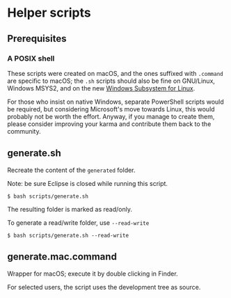 # Helper scripts

## Prerequisites

### A POSIX shell

These scripts were created on macOS, and the ones suffixed with `.command` are specific to macOS; the `.sh` scripts should also be fine on GNU/Linux, Windows MSYS2, and on the new [Windows Subsystem for Linux](https://msdn.microsoft.com/commandline/wsl/about).

For those who insist on native Windows, separate PowerShell scripts would be required, but considering Microsoft's move towards Linux, this would probably not be worth the effort. Anyway, if you manage to create them, please consider improving your karma and contribute them back to the community.

## generate.sh

Recreate the content of the `generated` folder.

Note: be sure Eclipse is closed while running this script.

```
$ bash scripts/generate.sh
```

The resulting folder is marked as read/only.

To generate a read/write folder, use `--read-write`

```
$ bash scripts/generate.sh --read-write
```

## generate.mac.command

Wrapper for macOS; execute it by double clicking in Finder.

For selected users, the script uses the development tree as source.
